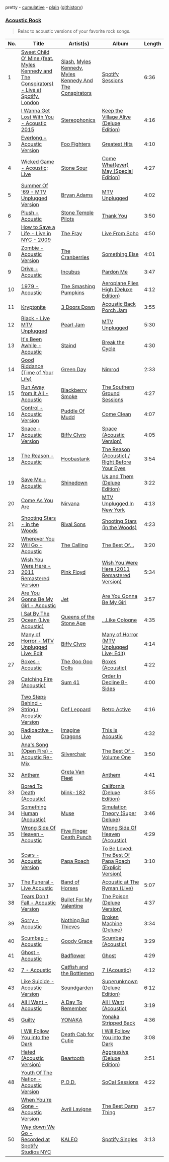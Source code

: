 pretty - [cumulative](/playlists/cumulative/Acoustic%20Rock.md) - [plain](/playlists/plain/37i9dQZF1DX0rCrO4CFRfM) ([githistory](https://github.githistory.xyz/mackorone/spotify-playlist-archive/blob/main/playlists/plain/37i9dQZF1DX0rCrO4CFRfM))

### [Acoustic Rock](https://open.spotify.com/playlist/37i9dQZF1DX0rCrO4CFRfM)

> Relax to acoustic versions of your favorite rock songs.

| No. | Title | Artist(s) | Album | Length |
|---|---|---|---|---|
| 1 | [Sweet Child O' Mine (feat. Myles Kennedy and The Conspirators) - Live at Spotify, London](https://open.spotify.com/track/1BMDaiVYDREQnrQZA7Drpk) | [Slash](https://open.spotify.com/artist/4Cqia9vrAbm7ANXbJGXsTE), [Myles Kennedy](https://open.spotify.com/artist/2YZOQlBE1v44RxPEAVSdVR), [Myles Kennedy And The Conspirators](https://open.spotify.com/artist/1J0FSEQhWSMHcYqaapIjY6) | [Spotify Sessions](https://open.spotify.com/album/4oieM9FgOhdsYIssk1SoM2) | 6:36 |
| 2 | [I Wanna Get Lost With You - Acoustic 2015](https://open.spotify.com/track/4rhGVkQaa29ZtWy4M9cbRw) | [Stereophonics](https://open.spotify.com/artist/21UJ7PRWb3Etgsu99f8yo8) | [Keep the Village Alive (Deluxe Edition)](https://open.spotify.com/album/5S7SW1LDkaCz3zCJI3Cbhn) | 4:16 |
| 3 | [Everlong - Acoustic Version](https://open.spotify.com/track/3QmesrvdbPjwf7i40nht1D) | [Foo Fighters](https://open.spotify.com/artist/7jy3rLJdDQY21OgRLCZ9sD) | [Greatest Hits](https://open.spotify.com/album/1zCNrbPpz5OLSr6mSpPdKm) | 4:10 |
| 4 | [Wicked Game - Acoustic; Live](https://open.spotify.com/track/6UFhNbE4sLRUoM52kC4Xl4) | [Stone Sour](https://open.spotify.com/artist/49qiE8dj4JuNdpYGRPdKbF) | [Come What(ever) May [Special Edition]](https://open.spotify.com/album/5eHk89PNorMd7e4wyxYiUV) | 4:27 |
| 5 | [Summer Of '69 - MTV Unplugged Version](https://open.spotify.com/track/1EKfyIWznKN5EeK2i6IV3n) | [Bryan Adams](https://open.spotify.com/artist/3Z02hBLubJxuFJfhacLSDc) | [MTV Unplugged](https://open.spotify.com/album/17ixV4uTZRqattFeU4h8th) | 4:02 |
| 6 | [Plush - Acoustic](https://open.spotify.com/track/3ftHrCjsTUPLgI48m67byk) | [Stone Temple Pilots](https://open.spotify.com/artist/2UazAtjfzqBF0Nho2awK4z) | [Thank You](https://open.spotify.com/album/1fyLNx6wxgDA59wFInnyup) | 3:50 |
| 7 | [How to Save a Life - Live in NYC - 2009](https://open.spotify.com/track/3OPVsn0Dk3s8vWhXxnK35p) | [The Fray](https://open.spotify.com/artist/0zOcE3mg9nS6l3yxt1Y0bK) | [Live From Soho](https://open.spotify.com/album/0abkVfZF9JpWbHA1Cm2Jgq) | 4:50 |
| 8 | [Zombie - Acoustic Version](https://open.spotify.com/track/1qylvO4iCIZZcqc4TqSjTZ) | [The Cranberries](https://open.spotify.com/artist/7t0rwkOPGlDPEhaOcVtOt9) | [Something Else](https://open.spotify.com/album/0iBRl2CMi7gbt17WfdVI2r) | 4:01 |
| 9 | [Drive - Acoustic](https://open.spotify.com/track/2Yzw1oQwuCJDglARieFOEY) | [Incubus](https://open.spotify.com/artist/3YcBF2ttyueytpXtEzn1Za) | [Pardon Me](https://open.spotify.com/album/0ki1gVexSfmfMxVYWMTB3A) | 3:47 |
| 10 | [1979 - Acoustic](https://open.spotify.com/track/1hUD0aBTicbHb5G3p5P79e) | [The Smashing Pumpkins](https://open.spotify.com/artist/40Yq4vzPs9VNUrIBG5Jr2i) | [Aeroplane Flies High (Deluxe Edition)](https://open.spotify.com/album/5y5Qnze6BJUbON6FxndO9c) | 4:12 |
| 11 | [Kryptonite](https://open.spotify.com/track/4h2wAqBUu9jaTAdrLttSRh) | [3 Doors Down](https://open.spotify.com/artist/2RTUTCvo6onsAnheUk3aL9) | [Acoustic Back Porch Jam](https://open.spotify.com/album/7tIJ7aISjPuAcMLV7L4zGE) | 3:55 |
| 12 | [Black - Live MTV Unplugged](https://open.spotify.com/track/3xIaUb1WsnrqbJo6CsJMLO) | [Pearl Jam](https://open.spotify.com/artist/1w5Kfo2jwwIPruYS2UWh56) | [MTV Unplugged](https://open.spotify.com/album/1ghzhhlGuTLCD790oXWJwX) | 5:30 |
| 13 | [It's Been Awhile - Acoustic](https://open.spotify.com/track/3QcDpzfdr3wSmap8SA14DJ) | [Staind](https://open.spotify.com/artist/5KDIH2gF0VpelTqyQS7udb) | [Break the Cycle](https://open.spotify.com/album/0HogGfosAvj4tF3GTv2KIE) | 4:30 |
| 14 | [Good Riddance (Time of Your Life)](https://open.spotify.com/track/6ORqU0bHbVCRjXm9AjyHyZ) | [Green Day](https://open.spotify.com/artist/7oPftvlwr6VrsViSDV7fJY) | [Nimrod](https://open.spotify.com/album/3x2uer6Xh0d5rF8toWpRDA) | 2:33 |
| 15 | [Run Away from It All - Acoustic](https://open.spotify.com/track/3bAzV8yxS2AcfSYk8NTzKJ) | [Blackberry Smoke](https://open.spotify.com/artist/5P1oS9DUTPEqcrmXDmX4p8) | [The Southern Ground Sessions](https://open.spotify.com/album/0Nubt1CyorptJLXrGibnnZ) | 4:27 |
| 16 | [Control - Acoustic Version](https://open.spotify.com/track/325aNb4eh8HesYlrJmLSMX) | [Puddle Of Mudd](https://open.spotify.com/artist/3dXaa6jwM7B52GZpaJEIr5) | [Come Clean](https://open.spotify.com/album/4oWz3E9jTrBe9sVkiX2sJ5) | 4:07 |
| 17 | [Space - Acoustic Version](https://open.spotify.com/track/2QcsmywCAqaaBtPibf3QRb) | [Biffy Clyro](https://open.spotify.com/artist/1km0R7wy712AzLkA1WjKET) | [Space (Acoustic Version)](https://open.spotify.com/album/4pJRwy4zFSevnxOcYPTXxV) | 4:05 |
| 18 | [The Reason - Acoustic](https://open.spotify.com/track/1CobuGL6ysSrfCE2tWcfFU) | [Hoobastank](https://open.spotify.com/artist/2MqhkhX4npxDZ62ObR5ELO) | [The Reason (Acoustic) / Right Before Your Eyes](https://open.spotify.com/album/1wPX89HNEWb6FIWcQDlV36) | 3:54 |
| 19 | [Save Me - Acoustic](https://open.spotify.com/track/0mqBx2unSAs6w8qHWDHdC7) | [Shinedown](https://open.spotify.com/artist/70BYFdaZbEKbeauJ670ysI) | [Us and Them (Deluxe Edition)](https://open.spotify.com/album/311sQUy4H8IFHsY9j8kx5q) | 3:22 |
| 20 | [Come As You Are](https://open.spotify.com/track/4yzgjSHWy5E8fKflgwaKQh) | [Nirvana](https://open.spotify.com/artist/6olE6TJLqED3rqDCT0FyPh) | [MTV Unplugged In New York](https://open.spotify.com/album/5pbjLidJuoty9QUOy6X682) | 4:13 |
| 21 | [Shooting Stars - in the Woods](https://open.spotify.com/track/69mwPY097BcpVDYHOFIAT7) | [Rival Sons](https://open.spotify.com/artist/356c8AN5YWKvz86B4Sb1yf) | [Shooting Stars (in the Woods)](https://open.spotify.com/album/3PDSx1HCnP3I2byYCTjrG1) | 4:23 |
| 22 | [Wherever You Will Go - Acoustic](https://open.spotify.com/track/5Tybis9p4M4TX2gJM8iqgh) | [The Calling](https://open.spotify.com/artist/5aMmmNxw4vgpc5XC6hK0zp) | [The Best Of...](https://open.spotify.com/album/0eumbPpzy0UGChIwnCpLpl) | 3:20 |
| 23 | [Wish You Were Here - 2011 Remastered Version](https://open.spotify.com/track/5MVrZa7cDtnAoMvCgRAMqb) | [Pink Floyd](https://open.spotify.com/artist/0k17h0D3J5VfsdmQ1iZtE9) | [Wish You Were Here (2011 Remastered Version)](https://open.spotify.com/album/6qNJATpLgC004oSMhU3tC8) | 5:34 |
| 24 | [Are You Gonna Be My Girl - Acoustic](https://open.spotify.com/track/3tRMcxAVPS0YK00YcSc737) | [Jet](https://open.spotify.com/artist/5ypxebeHEIXjMtJb17uJlI) | [Are You Gonna Be My Girl](https://open.spotify.com/album/36oEYuAEYbiyFLuFuybtsa) | 3:57 |
| 25 | [I Sat By The Ocean (Live Acoustic)](https://open.spotify.com/track/2un2p1mSIu4Tvt8pSuO9kw) | [Queens of the Stone Age](https://open.spotify.com/artist/4pejUc4iciQfgdX6OKulQn) | [...Like Cologne](https://open.spotify.com/album/4JYG2AVtZGSVKREL8REdzu) | 4:35 |
| 26 | [Many of Horror - MTV Unplugged Live; Edit](https://open.spotify.com/track/1DNP8yFg3tMYmX6Afm1Lud) | [Biffy Clyro](https://open.spotify.com/artist/1km0R7wy712AzLkA1WjKET) | [Many of Horror (MTV Unplugged Live; Edit)](https://open.spotify.com/album/0XFIPAAY4ECJbLrWe9jBzu) | 4:14 |
| 27 | [Boxes - Acoustic](https://open.spotify.com/track/09gtDKL49tnLXMwN68D7JO) | [The Goo Goo Dolls](https://open.spotify.com/artist/2sil8z5kiy4r76CRTXxBCA) | [Boxes (Acoustic)](https://open.spotify.com/album/7z93UaPhXkm2bMjoWltATK) | 4:22 |
| 28 | [Catching Fire (Acoustic)](https://open.spotify.com/track/5ULYE2LqN7zp0uCNWG1CHA) | [Sum 41](https://open.spotify.com/artist/0qT79UgT5tY4yudH9VfsdT) | [Order In Decline B-Sides](https://open.spotify.com/album/0Yo21ZkARyJ5vmGzDMrAko) | 4:00 |
| 29 | [Two Steps Behind - String / Acoustic Version](https://open.spotify.com/track/0hJnqEmo8DeMmRhh6mwAof) | [Def Leppard](https://open.spotify.com/artist/6H1RjVyNruCmrBEWRbD0VZ) | [Retro Active](https://open.spotify.com/album/51JMDhly9GKYXgFrOekyIR) | 4:16 |
| 30 | [Radioactive - Live](https://open.spotify.com/track/2YTdPCFxGx0t8Sw26dUKac) | [Imagine Dragons](https://open.spotify.com/artist/53XhwfbYqKCa1cC15pYq2q) | [This Is Acoustic](https://open.spotify.com/album/6ivT2ATQqnTzLaUQM3Zjnv) | 4:32 |
| 31 | [Ana's Song (Open Fire) - Acoustic Re-Mix](https://open.spotify.com/track/4FM8TeKWsro8yjzbpDwocN) | [Silverchair](https://open.spotify.com/artist/4iudEcmuPlYNdbP3e1bdn1) | [The Best Of - Volume One](https://open.spotify.com/album/5MgR5qQCxsusIOui4S2io5) | 3:50 |
| 32 | [Anthem](https://open.spotify.com/track/54dtOFYgkjNcYBdywUl4BQ) | [Greta Van Fleet](https://open.spotify.com/artist/4NpFxQe2UvRCAjto3JqlSl) | [Anthem](https://open.spotify.com/album/49wWKooiiwz4Kh5PNlE5oo) | 4:41 |
| 33 | [Bored To Death (Acoustic)](https://open.spotify.com/track/2hQRxgtDliE6eD7NmEfpuD) | [blink-182](https://open.spotify.com/artist/6FBDaR13swtiWwGhX1WQsP) | [California (Deluxe Edition)](https://open.spotify.com/album/0jLf8ecN5HjstQqPAjJlsS) | 3:55 |
| 34 | [Something Human (Acoustic)](https://open.spotify.com/track/1D2ISRyHAs9QBHIWVQIbgM) | [Muse](https://open.spotify.com/artist/12Chz98pHFMPJEknJQMWvI) | [Simulation Theory (Super Deluxe)](https://open.spotify.com/album/5OZgDtx180ZZPMpm36J2zC) | 3:46 |
| 35 | [Wrong Side Of Heaven - Acoustic](https://open.spotify.com/track/2pDUQD1PCN7nYNay2G22Qy) | [Five Finger Death Punch](https://open.spotify.com/artist/5t28BP42x2axFnqOOMg3CM) | [Wrong Side Of Heaven (Acoustic)](https://open.spotify.com/album/2p7EHDph1VrRTfgF9YpzCQ) | 4:29 |
| 36 | [Scars - Acoustic Version](https://open.spotify.com/track/1yroKBwU3gJEeGq1qnxYJO) | [Papa Roach](https://open.spotify.com/artist/4RddZ3iHvSpGV4dvATac9X) | [To Be Loved: The Best Of Papa Roach (Explicit Version)](https://open.spotify.com/album/03n4EmWNweUARTWYtmlPqt) | 3:10 |
| 37 | [The Funeral - Live Acoustic](https://open.spotify.com/track/1jKvrkkZxtQ7ZDiXdITOis) | [Band of Horses](https://open.spotify.com/artist/0OdUWJ0sBjDrqHygGUXeCF) | [Acoustic at The Ryman (Live)](https://open.spotify.com/album/6N3W6VPGBBxZcYajhZB75a) | 5:07 |
| 38 | [Tears Don't Fall - Acoustic Version](https://open.spotify.com/track/5fG83KM7CgRmjcKwmBNx2p) | [Bullet For My Valentine](https://open.spotify.com/artist/7iWiAD5LLKyiox2grgfmUT) | [The Poison (Deluxe Version)](https://open.spotify.com/album/4uNzDULQ9RAy0nxGaPbCDn) | 4:37 |
| 39 | [Sorry - Acoustic](https://open.spotify.com/track/0Akytll1e5KvwNKvhqIZFn) | [Nothing But Thieves](https://open.spotify.com/artist/1kDGbuxWknIKx4FlgWxiSp) | [Broken Machine (Deluxe)](https://open.spotify.com/album/0r7wrRVD77lNrD9t2QgZrq) | 3:34 |
| 40 | [Scumbag - Acoustic](https://open.spotify.com/track/37Eb16TFeVB2dxkoEnzW4W) | [Goody Grace](https://open.spotify.com/artist/1iH2Yx2Ea0kZ0zKI3Nlk30) | [Scumbag (Acoustic)](https://open.spotify.com/album/3bauwJBwUAGFxVCoajMIKv) | 3:29 |
| 41 | [Ghost - Acoustic](https://open.spotify.com/track/23SVad8eDBAtoCFgF8vOFl) | [Badflower](https://open.spotify.com/artist/3T55D3LMiygE9eSKFpiAye) | [Ghost](https://open.spotify.com/album/2fOrhbh7CVDA44Hld9WIfX) | 4:29 |
| 42 | [7 - Acoustic](https://open.spotify.com/track/0ZObDSV7QWyu0Zdinf61Mq) | [Catfish and the Bottlemen](https://open.spotify.com/artist/2xaAOVImG2O6lURwqperlD) | [7 (Acoustic)](https://open.spotify.com/album/3918b6TP7PXvhRrJj0SevW) | 4:12 |
| 43 | [Like Suicide - Acoustic Version](https://open.spotify.com/track/7MmpOZoNldmCFKlvWAcFsd) | [Soundgarden](https://open.spotify.com/artist/5xUf6j4upBrXZPg6AI4MRK) | [Superunknown (Deluxe Edition)](https://open.spotify.com/album/09LIRHoEUbWq9lTNTAPWgr) | 6:12 |
| 44 | [All I Want - Acoustic](https://open.spotify.com/track/2BEZkzfIWNFSNjZMAKhyAR) | [A Day To Remember](https://open.spotify.com/artist/4NiJW4q9ichVqL1aUsgGAN) | [All I Want (Acoustic)](https://open.spotify.com/album/2ZZhHEsfI4EZ1nSm7LA5Fm) | 3:19 |
| 45 | [Guilty](https://open.spotify.com/track/35No5bL3i5Hcc0UpOr6MSc) | [YONAKA](https://open.spotify.com/artist/3Wcyta3gkOdQ4TfY0WyZpu) | [Yonaka Stripped Back](https://open.spotify.com/album/235WSzEtSoaINo0N2QMUb7) | 4:36 |
| 46 | [I Will Follow You into the Dark](https://open.spotify.com/track/60D6xokLERFpsLMW6RwIKy) | [Death Cab for Cutie](https://open.spotify.com/artist/0YrtvWJMgSdVrk3SfNjTbx) | [I Will Follow You into the Dark](https://open.spotify.com/album/51YRSuzr45Jue0ycibDLwa) | 3:08 |
| 47 | [Hated (Acoustic Version)](https://open.spotify.com/track/0PHrdruYGBzeOZH43A9QG8) | [Beartooth](https://open.spotify.com/artist/6vwjIs0tbIiseJMR3pqwiL) | [Aggressive (Deluxe Edition)](https://open.spotify.com/album/6NNxeJZ1h3J2wIzolVNlx1) | 2:51 |
| 48 | [Youth Of The Nation - Acoustic Version](https://open.spotify.com/track/4gkzgIySsIKS4FAlF724Bm) | [P.O.D.](https://open.spotify.com/artist/6KO6G41BBLTDNYOLefWTMU) | [SoCal Sessions](https://open.spotify.com/album/6ZLA8OYBtkOXuY7IBXYWDo) | 4:22 |
| 49 | [When You're Gone - Acoustic Version](https://open.spotify.com/track/2fYq0QnkfHuNSlZqc8qgv7) | [Avril Lavigne](https://open.spotify.com/artist/0p4nmQO2msCgU4IF37Wi3j) | [The Best Damn Thing](https://open.spotify.com/album/25fgjE5rdkaAcj2ZLbcEk8) | 3:57 |
| 50 | [Way down We Go - Recorded at Spotify Studios NYC](https://open.spotify.com/track/3inSmIa388icRdpDi5ecJd) | [KALEO](https://open.spotify.com/artist/7jdFEYD2LTYjfwxOdlVjmc) | [Spotify Singles](https://open.spotify.com/album/0ePAbfGZqHBfhlQfX8ioGz) | 3:13 |